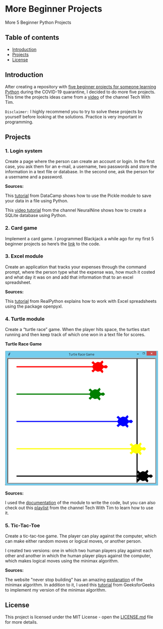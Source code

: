 # More Beginner Projects
More 5 Beginner Python Projects
## Table of contents
* [Introduction](#introduction)
* [Projects](#projects)
* [License](#license)
## Introduction
After creating a repository with [five beginner projects for someone learning Python](https://github.com/LFuciarelli/beginner-projects) during the COVID-19 quarantine, I decided to do more five projects. This time the projects ideas came from a [video](https://www.youtube.com/watch?v=1HHRWg--Ce4) of the channel Tech With Tim.

`Disclaimer:` I highly recommend you to try to solve these projects by yourself before looking at the solutions. Practice is very important in programming.
## Projects
### 1. Login system
Create a page where the person can create an account or login. In the first case, you ask them for an e-mail, a username, two passwords and store the information in a text file or database. In the second one, ask the person for a username and a password.

**Sources:**

This [tutorial](https://www.datacamp.com/community/tutorials/pickle-python-tutorial) from DataCamp shows how to use the Pickle module to save your data in a file using Python.

This [video tutorial](https://www.youtube.com/watch?v=lFRMdGfo_XA) from the channel NeuralNine shows how to create a SQLite database using Python.

### 2. Card game
Implement a card game. I programmed Blackjack a while ago for my first 5 beginner projects so here’s the [link](https://github.com/LFuciarelli/beginner-projects/tree/master/project_4) to the code.

### 3. Excel module
Create an application that tracks your expenses through the command prompt, where the person type what the expense was, how much it costed and what day it was on and add that information that to an excel spreadsheet.

**Sources:**

This [tutorial](https://realpython.com/openpyxl-excel-spreadsheets-python/#writing-excel-spreadsheets-with-openpyxl) from RealPython explains how to work with Excel spreadsheets using the package openpyxl.

### 4. Turtle module
Create a “turtle race” game. When the player hits space, the turtles start running and then keep track of which one won in a text file for scores.

**Turtle Race Game**

![](images/turtle_race_game.png)

**Sources:**

I used the [documentation](https://docs.python.org/3/library/turtle.html) of the module to write the code, but you can also check out this [playlist](https://www.youtube.com/watch?v=p7CiFhiTdvY&list=PLzMcBGfZo4-kfGgYZb9dwW3VhoBRG0h9c) from the channel Tech With Tim to learn how to use it.

### 5. Tic-Tac-Toe
Create a tic-tac-toe game. The player can play against the computer, which can make either random moves or logical moves, or another person. 

I created two versions: one in which two human players play against each other and another in which the human player plays against the computer, which makes logical moves using the minimax algorithm.

**Sources:**

The website "never stop building" has an amazing [explanation](https://www.neverstopbuilding.com/blog/minimax) of the minimax algorithm. In addition to it, I used this [tutorial](https://www.geeksforgeeks.org/minimax-algorithm-in-game-theory-set-3-tic-tac-toe-ai-finding-optimal-move/) from GeeksforGeeks to implement my version of the minimax algorithm.

## License

This project is licensed under the MIT License - open the [LICENSE.md](https://github.com/LFuciarelli/more-beginner-projects/blob/master/LICENSE.md) file for more details.
